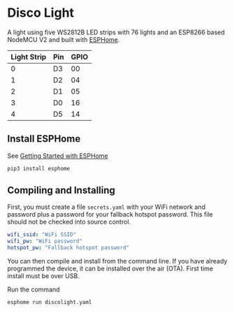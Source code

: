 # Disco Light

A light using five WS2812B LED strips with 76 lights and an ESP8266 based
NodeMCU V2 and built with [ESPHome](https://esphome.io/).

| Light Strip | Pin | GPIO |
| ----------- | --- | ---- |
| 0           | D3  | 00   |
| 1           | D2  | 04   |
| 2           | D1  | 05   |
| 3           | D0  | 16   |
| 4           | D5  | 14   |

## Install ESPHome

See [Getting Started with ESPHome](https://esphome.io/guides/getting_started_command_line.html)

```sh
pip3 install esphome
```

## Compiling and Installing

First, you must create a file `secrets.yaml` with your WiFi network and password
plus a password for your fallback hotspot password. This file should not be
checked into source control.

```yaml
wifi_ssid: "WiFi SSID"
wifi_pw: "WiFi password"
hotspot_pw: "Fallback hotspot password"
```

You can then compile and install from the command line. If you have already
programmed the device, it can be installed over the air (OTA). First time install
must be over USB.

Run the command

```sh
esphome run discolight.yaml
```
